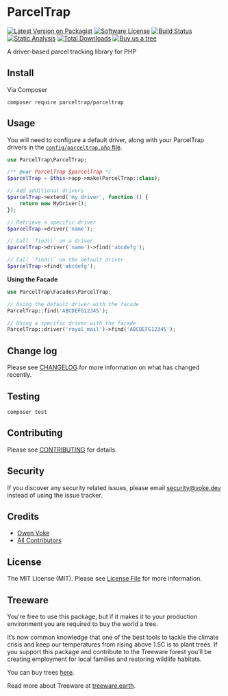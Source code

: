 # ParcelTrap

[![Latest Version on Packagist][ico-version]][link-packagist]
[![Software License][ico-license]](LICENSE.md)
[![Build Status][ico-github-actions]][link-github-actions]
[![Static Analysis][ico-static-analysis]][link-static-analysis]
[![Total Downloads][ico-downloads]][link-downloads]
[![Buy us a tree][ico-treeware-gifting]][link-treeware-gifting]

A driver-based parcel tracking library for PHP

## Install

Via Composer

```shell
composer require parceltrap/parceltrap
```

## Usage

You will need to configure a default driver, along with your ParcelTrap drivers in the [`config/parceltrap.php` file](./config/parceltrap.php).

```php
use ParcelTrap\ParcelTrap;

/** @var ParcelTrap $parcelTrap */
$parcelTrap = $this->app->make(ParcelTrap::class);

// Add additional drivers
$parcelTrap->extend('my_driver', function () {
    return new MyDriver();
});

// Retrieve a specific driver
$parcelTrap->driver('name');

// Call `find()` on a driver
$parcelTrap->driver('name')->find('abcdefg');

// Call `find()` on the default driver
$parcelTrap->find('abcdefg');
```

**Using the Facade**

```php
use ParcelTrap\Facades\ParcelTrap;

// Using the default driver with the facade
ParcelTrap::find('ABCDEFG12345');

// Using a specific driver with the facade
ParcelTrap::driver('royal_mail')->find('ABCDEFG12345');
```

## Change log

Please see [CHANGELOG](CHANGELOG.md) for more information on what has changed recently.

## Testing

```shell
composer test
```

## Contributing

Please see [CONTRIBUTING](.github/CONTRIBUTING.md) for details.

## Security

If you discover any security related issues, please email security@voke.dev instead of using the issue tracker.

## Credits

- [Owen Voke][link-author]
- [All Contributors][link-contributors]

## License

The MIT License (MIT). Please see [License File](LICENSE.md) for more information.

## Treeware

You're free to use this package, but if it makes it to your production environment you are required to buy the world a tree.

It’s now common knowledge that one of the best tools to tackle the climate crisis and keep our temperatures from rising above 1.5C is to plant trees. If you support this package and contribute to the Treeware forest you’ll be creating employment for local families and restoring wildlife habitats.

You can buy trees [here][link-treeware-gifting].

Read more about Treeware at [treeware.earth][link-treeware].

[ico-version]: https://img.shields.io/packagist/v/parceltrap/parceltrap.svg?style=flat-square
[ico-license]: https://img.shields.io/badge/license-MIT-brightgreen.svg?style=flat-square
[ico-github-actions]: https://img.shields.io/github/actions/workflow/status/parceltrap/parceltrap/tests.yml?branch=main&style=flat-square&label=Tests
[ico-static-analysis]: https://img.shields.io/github/actions/workflow/status/parceltrap/parceltrap/static.yml?branch=main&style=flat-square&label=Static%20Analysis
[ico-downloads]: https://img.shields.io/packagist/dt/parceltrap/parceltrap.svg?style=flat-square
[ico-treeware-gifting]: https://img.shields.io/badge/Treeware-%F0%9F%8C%B3-lightgreen?style=flat-square

[link-packagist]: https://packagist.org/packages/parceltrap/parceltrap
[link-github-actions]: https://github.com/parceltrap/parceltrap/actions
[link-static-analysis]: https://github.com/parceltrap/parceltrap/actions/workflows/static.yml
[link-downloads]: https://packagist.org/packages/parceltrap/parceltrap
[link-treeware]: https://treeware.earth
[link-treeware-gifting]: https://ecologi.com/owenvoke?gift-trees
[link-author]: https://github.com/owenvoke
[link-contributors]: ../../contributors
